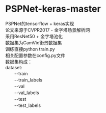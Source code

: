 # PSPNet-keras-master
PSPNet的tensorflow + keras实现<br>
论文来源于CVPR2017  - 金字塔场景解析网<br>
采用ResNet50 + 金字塔池化<br>
数据集为CamVid街景数据集<br>
训练直接python train.py<br>
相关配置参数在config.py文件<br>
数据集构成：<br>
dataset:<br>
　　--train<br>
　　--train_labels<br>
　　--val<br>
　　--val_labels<br>
　　--test<br>
　　--test_labels<br>
